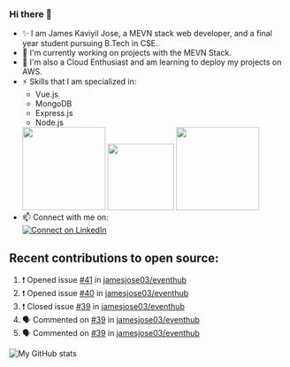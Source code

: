 ### Hi there 👋

<!--
**jamesjose03/jamesjose03** is a ✨ _special_ ✨ repository because its `README.md` (this file) appears on your GitHub profile.

Here are some ideas to get you started:

- 🔭 I’m currently working on ...
- 🌱 I’m currently learning ...
- 👯 I’m looking to collaborate on ...
- 🤔 I’m looking for help with ...
- 💬 Ask me about ...
- 📫 How to reach me: ...
- 😄 Pronouns: ...
- ⚡ Fun fact: ...
-->
- ✨ I am James Kaviyil Jose, a MEVN stack web developer, and a final year student pursuing B.Tech in CSE.
- 🔭 I'm currently working on projects with the MEVN Stack.
- 🌱 I'm also a Cloud Enthusiast and am learning to deploy my projects on AWS.
- ⚡ Skills that I am specialized in: 
  - Vue.js 
  - MongoDB
  - Express.js
  - Node.js
  <img src="https://madewithnetwork.ams3.cdn.digitaloceanspaces.com/spatie-space-production/4952/mevn-cli.jpg" width="150">
  <img src="https://seeklogo.com/images/A/amazon-web-services-aws-logo-6C2E3DCD3E-seeklogo.com.png" width="120">
  <img src="https://cloud.google.com/images/velostrata/cloud-lockup-logo.png" width="150">
- 📫 Connect with me on:  
[![Connect on LinkedIn](https://img.shields.io/badge/--linkedin?label=LinkedIn&logo=LinkedIn&style=social)](https://www.linkedin.com/in/jamesjose03)

## Recent contributions to open source:
<!--START_SECTION:activity-->
1. ❗️ Opened issue [#41](https://github.com//jamesjose03/eventhub/issues/41) in [jamesjose03/eventhub](https://github.com//jamesjose03/eventhub)
2. ❗️ Opened issue [#40](https://github.com//jamesjose03/eventhub/issues/40) in [jamesjose03/eventhub](https://github.com//jamesjose03/eventhub)
3. ❗️ Closed issue [#39](https://github.com//jamesjose03/eventhub/issues/39) in [jamesjose03/eventhub](https://github.com//jamesjose03/eventhub)
4. 🗣 Commented on [#39](https://github.com//jamesjose03/eventhub/issues/39) in [jamesjose03/eventhub](https://github.com//jamesjose03/eventhub)
5. 🗣 Commented on [#39](https://github.com//jamesjose03/eventhub/issues/39) in [jamesjose03/eventhub](https://github.com//jamesjose03/eventhub)
<!--END_SECTION:activity-->

![My GitHub stats](https://github-readme-stats.vercel.app/api?username=jamesjose03&show_icons=true&hide_border=true)
